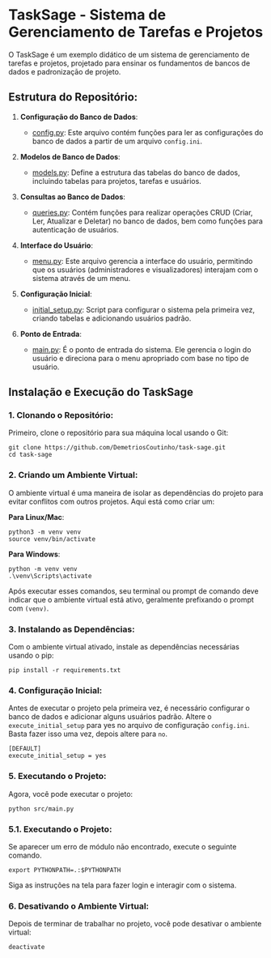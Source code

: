 # **TaskSage - Sistema de Gerenciamento de Tarefas e Projetos**
O TaskSage é um exemplo didático de um sistema de gerenciamento de tarefas e projetos, projetado para ensinar os fundamentos de bancos de dados e padronizaçāo de projeto. 

## **Estrutura do Repositório:**

1. **Configuração do Banco de Dados**:
   - [config.py](https://github.com/DemetriosCoutinho/task-sage/blob/main/src/database/config.py): Este arquivo contém funções para ler as configurações do banco de dados a partir de um arquivo `config.ini`.

2. **Modelos de Banco de Dados**:
   - [models.py](https://github.com/DemetriosCoutinho/task-sage/blob/main/src/database/models.py): Define a estrutura das tabelas do banco de dados, incluindo tabelas para projetos, tarefas e usuários.

3. **Consultas ao Banco de Dados**:
   - [queries.py](https://github.com/DemetriosCoutinho/task-sage/blob/main/src/database/queries.py): Contém funções para realizar operações CRUD (Criar, Ler, Atualizar e Deletar) no banco de dados, bem como funções para autenticação de usuários.

4. **Interface do Usuário**:
   - [menu.py](https://github.com/DemetriosCoutinho/task-sage/blob/main/src/ui/menu.py): Este arquivo gerencia a interface do usuário, permitindo que os usuários (administradores e visualizadores) interajam com o sistema através de um menu.

5. **Configuração Inicial**:
   - [initial_setup.py](https://github.com/DemetriosCoutinho/task-sage/blob/main/src/utilities/initial_setup.py): Script para configurar o sistema pela primeira vez, criando tabelas e adicionando usuários padrão.

6. **Ponto de Entrada**:
   - [main.py](https://github.com/DemetriosCoutinho/task-sage/blob/main/src/main.py): É o ponto de entrada do sistema. Ele gerencia o login do usuário e direciona para o menu apropriado com base no tipo de usuário.


## **Instalação e Execução do TaskSage**

### **1. Clonando o Repositório**:
Primeiro, clone o repositório para sua máquina local usando o Git:
```
git clone https://github.com/DemetriosCoutinho/task-sage.git
cd task-sage
```

### **2. Criando um Ambiente Virtual**:
O ambiente virtual é uma maneira de isolar as dependências do projeto para evitar conflitos com outros projetos. Aqui está como criar um:

**Para Linux/Mac**:
```
python3 -m venv venv
source venv/bin/activate
```

**Para Windows**:
```
python -m venv venv
.\venv\Scripts\activate
```

Após executar esses comandos, seu terminal ou prompt de comando deve indicar que o ambiente virtual está ativo, geralmente prefixando o prompt com `(venv)`.

### **3. Instalando as Dependências**:
Com o ambiente virtual ativado, instale as dependências necessárias usando o pip:
```
pip install -r requirements.txt
```

### **4. Configuração Inicial**:
Antes de executar o projeto pela primeira vez, é necessário configurar o banco de dados e adicionar alguns usuários padrão. Altere o `execute_initial_setup` para yes no arquivo de configuraçāo `config.ini`. Basta fazer isso uma vez, depois altere para `no`.
```
[DEFAULT]
execute_initial_setup = yes
```

### **5. Executando o Projeto**:
Agora, você pode executar o projeto:
```
python src/main.py
```
### **5.1. Executando o Projeto**:
Se aparecer um erro de módulo nāo encontrado, execute o seguinte comando.
```
export PYTHONPATH=.:$PYTHONPATH
```
Siga as instruções na tela para fazer login e interagir com o sistema.

### **6. Desativando o Ambiente Virtual**:
Depois de terminar de trabalhar no projeto, você pode desativar o ambiente virtual:
```
deactivate
```

